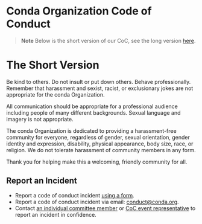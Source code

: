 # Conda Organization Code of Conduct

> **Note**
> Below is the short version of our CoC, see the long version [here](https://github.com/conda-incubator/governance/blob/main/CODE_OF_CONDUCT.md).

# The Short Version

Be kind to others. Do not insult or put down others. Behave professionally. Remember that harassment and sexist, racist, or exclusionary jokes are not appropriate for the conda Organization.

All communication should be appropriate for a professional audience including people of many different backgrounds. Sexual language and imagery is not appropriate.

The conda Organization is dedicated to providing a harassment-free community for everyone, regardless of gender, sexual orientation, gender identity and expression, disability, physical appearance, body size, race, or religion. We do not tolerate harassment of community members in any form.

Thank you for helping make this a welcoming, friendly community for all.

## Report an Incident

* Report a code of conduct incident [using a form](https://form.jotform.com/221527028480048).
* Report a code of conduct incident via email: [conduct@conda.org](mailto:conduct@conda.org).
* Contact [an individual committee member](https://github.com/conda-incubator/governance/blob/main/CODE_OF_CONDUCT.md#committee-membership) or [CoC event representative](https://github.com/conda-incubator/governance/blob/main/CODE_OF_CONDUCT.md#coc-representatives) to report an incident in confidence.